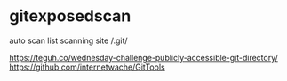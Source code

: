 # gitexposedscan
auto scan list scanning site /.git/ 

https://teguh.co/wednesday-challenge-publicly-accessible-git-directory/
https://github.com/internetwache/GitTools
